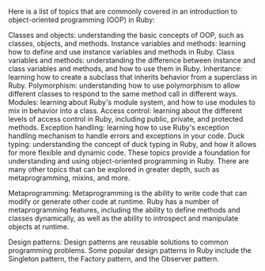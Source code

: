 Here is a list of topics that are commonly covered in an introduction to object-oriented programming (OOP) in Ruby:

Classes and objects: understanding the basic concepts of OOP, such as classes, objects, and methods.
Instance variables and methods: learning how to define and use instance variables and methods in Ruby.
Class variables and methods: understanding the difference between instance and class variables and methods, and how to use them in Ruby.
Inheritance: learning how to create a subclass that inherits behavior from a superclass in Ruby.
Polymorphism: understanding how to use polymorphism to allow different classes to respond to the same method call in different ways.
Modules: learning about Ruby's module system, and how to use modules to mix in behavior into a class.
Access control: learning about the different levels of access control in Ruby, including public, private, and protected methods.
Exception handling: learning how to use Ruby's exception handling mechanism to handle errors and exceptions in your code.
Duck typing: understanding the concept of duck typing in Ruby, and how it allows for more flexible and dynamic code.
These topics provide a foundation for understanding and using object-oriented programming in Ruby. There are many other topics that can be explored in greater depth, such as metaprogramming, mixins, and more.

Metaprogramming: Metaprogramming is the ability to write code that can modify or generate other code at runtime. Ruby has a number of metaprogramming features, including the ability to define methods and classes dynamically, as well as the ability to introspect and manipulate objects at runtime.

Design patterns: Design patterns are reusable solutions to common programming problems. Some popular design patterns in Ruby include the Singleton pattern, the Factory pattern, and the Observer pattern.
